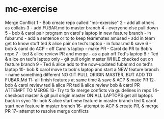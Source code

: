 # mc-exercise
Merge Conflict 
1 - Bob create repo called "mc-exercise"
2 - add all others as collabs
3 - add FUBAR.md to master branch
4 - everyone else pull down
5 - bob & carol pair program on carol's laptop in new feature branch - in fubar.md - add a sentence or to to keep teammates amused - add in team get to know stuff
   ted & alice pair on ted's laptop - in fubar.md & save
6 - bob & carol do ACP - off Carol's laptop - make PR - Carol do PR to Bob's repo
7 - ted & alice review PR and merge - as a pair off Ted's laptop
8 - Ted & alice on ted's laptop only - git pull origin master WHILE checked out on feature branch
9 - Ted & alice add to the now-updated fubar.md on ted's laptop
10- bob & carol move to bob's laptop and start a NEW feature branch - name something different
   NO GIT PULL ORIGIN MASTER, BUT ADD TO FUBAR.Md
11- all finish features at same time & save & ACP & make PR
12- bob & carol review ted & alice PR
   ted & alice review bob & carol PR
   ATTEMPT TO MERGE
13- Try to fix merge conficts via guidelines in repo
14- checkout master & git pull origin master ON ALL LAPTOPS
   get all laptops back in sync
15- bob & alice start new feature in master branch
   ted & carol start new feature in master branch
16- attempt to ACP & create PR, & merge PR
17- attempt to resolve merge conflicts

